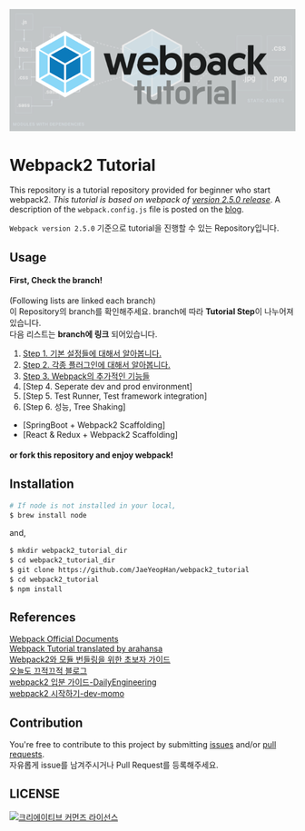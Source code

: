 ![](./images/webpack.png)
# Webpack2 Tutorial  
This repository is a tutorial repository provided for beginner who start webpack2.
_This tutorial is based on webpack of [version 2.5.0 release](https://github.com/webpack/webpack/releases)_.
A description of the `webpack.config.js` file is posted on the [blog](https://jaeyeophan.github.io/).

`Webpack version 2.5.0` 기준으로 tutorial을 진행할 수 있는 Repository입니다.

## Usage
#### First, Check the branch!
(Following lists are linked each branch)  
이 Repository의 branch를 확인해주세요. branch에 따라 **Tutorial Step**이 나누어져 있습니다.  
다음 리스트는 **branch에 링크** 되어있습니다.
1. [Step 1. 기본 설정들에 대해서 알아봅니다.](https://github.com/JaeYeopHan/webpack2_tutorial/tree/Step-1)
2. [Step 2. 각종 플러그인에 대해서 알아봅니다.](https://github.com/JaeYeopHan/webpack2_tutorial/tree/Step-2)
3. [Step 3. Webpack의 추가적인 기능들](https://github.com/JaeYeopHan/webpack2_tutorial/tree/Step-3)
4. [Step 4. Seperate dev and prod environment]
5. [Step 5. Test Runner, Test framework integration]
6. [Step 6. 성능, Tree Shaking]

* [SpringBoot + Webpack2 Scaffolding]
* [React & Redux + Webpack2 Scaffolding]

#### or fork this repository and enjoy webpack!

## Installation
```bash
# If node is not installed in your local,
$ brew install node 
```
and,
````bash
$ mkdir webpack2_tutorial_dir
$ cd webpack2_tutorial_dir
$ git clone https://github.com/JaeYeopHan/webpack2_tutorial
$ cd webpack2_tutorial
$ npm install
````

## References
[Webpack Official Documents](https://webpack.js.org/concepts/)  
[Webpack Tutorial translated by arahansa](https://github.com/AriaFallah/WebpackTutorial/tree/master/ko-arahansa)  
[Webpack2와 모듈 번들링을 위한 초보자 가이드](https://github.com/FEDevelopers/tech.description/wiki/Webpack2%EC%99%80-%EB%AA%A8%EB%93%88%EB%B2%88%EB%93%A4%EB%A7%81%EC%9D%84-%EC%9C%84%ED%95%9C-%EC%B4%88%EB%B3%B4%EC%9E%90-%EA%B0%80%EC%9D%B4%EB%93%9C)  
[오늘도 끄적끄적 블로그](https://perfectacle.github.io/categories/Front-end/Node-js/)  
[webpack2 입분 가이드-DailyEngineering](https://hyunseob.github.io/2017/03/21/webpack2-beginners-guide/)  
[webpack2 시작하기-dev-momo](http://dev-momo.tistory.com/entry/Webpack2-%EC%8B%9C%EC%9E%91%ED%95%98%EA%B8%B0)  

## Contribution
You're free to contribute to this project by submitting [issues](https://github.com/JaeYeopHan/webpack2_tutorial/issues) and/or [pull requests](https://github.com/JaeYeopHan/webpack2_tutorial/pulls).  
자유롭게 issue를 남겨주시거나 Pull Request를 등록해주세요.

## LICENSE
<a rel="license" href="http://creativecommons.org/licenses/by/4.0/"><img alt="크리에이티브 커먼즈 라이선스" style="border-width:0" src="https://i.creativecommons.org/l/by/4.0/88x31.png" /></a>
